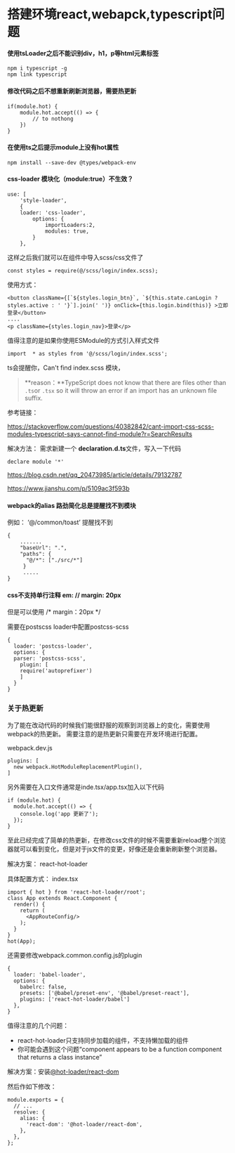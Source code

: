 # 搭建环境react,webapck,typescript问题

#### 使用tsLoader之后不能识别div，h1，p等html元素标签

```
npm i typescript -g  
npm link typescript
```

#### 修改代码之后不想重新刷新浏览器，需要热更新

```
if(module.hot) {
    module.hot.accept(() => {
        // to nothong
    })
}
```

#### 在使用ts之后提示module上没有hot属性

```
npm install --save-dev @types/webpack-env
```

#### css-loader 模块化（module:true）不生效？

```
use: [
    'style-loader',
    {
    loader: 'css-loader',
        options: {
        	importLoaders:2,
       	 	modules: true,
        }
	},
```

这样之后我们就可以在组件中导入scss/css文件了

```
const styles = require(@/scss/login/index.scss); 
```

使用方式：

```
<button className={[`${styles.login_btn}`, `${this.state.canLogin ?  styles.active : ' '}`].join(' ')} onClick={this.login.bind(this)} >立即登录</button>
....
<p className={styles.login_nav}>登录</p>
```

值得注意的是如果你使用ESModule的方式引入样式文件

```
import  * as styles from '@/scss/login/index.scss';
```

ts会提醒你，Can't find index.scss 模块，

> **reason：**TypeScript does not know that there are files other than `.ts`or `.tsx` so it will throw an error if an import has an unknown file suffix.

参考链接：

<https://stackoverflow.com/questions/40382842/cant-import-css-scss-modules-typescript-says-cannot-find-module?r=SearchResults>

解决方法： 需求新建一个 **declaration.d.ts**文件，写入一下代码

```
declare module '*' 
```

<https://blog.csdn.net/qq_20473985/article/details/79132787>

<https://www.jianshu.com/p/5109ac3f593b>

#### webpack的alias 路劲简化总是提醒找不到模块

例如： ‘@/common/toast’ 提醒找不到

```
{
    .......
    "baseUrl": ".",
    "paths": {
      "@/*": ["./src/*"]
     }
     .....
}    
```

#### css不支持单行注释  em:  // margin: 20px

但是可以使用 /* margin：20px  */

需要在postscss loader中配置postcss-scss

```
{
  loader: 'postcss-loader',
  options: {
  parser: 'postcss-scss',
    plugin: [
    require('autoprefixer')
    ]
  }
}
```
### 关于热更新

为了能在改动代码的时候我们能很舒服的观察到浏览器上的变化，需要使用webpack的热更新。
需要注意的是热更新只需要在开发环境进行配置。

webpack.dev.js
```
plugins: [
  new webpack.HotModuleReplacementPlugin(),
]
```
另外需要在入口文件通常是inde.tsx/app.tsx加入以下代码
```
if (module.hot) {
  module.hot.accept(() => {
    console.log('app 更新了');
  });
}
```
至此已经完成了简单的热更新，在修改css文件的时候不需要重新reload整个浏览器就可以看到变化，但是对于js文件的变更，好像还是会重新刷新整个浏览器。

解决方案： react-hot-loader

具体配置方式：
index.tsx
```
import { hot } from 'react-hot-loader/root';
class App extends React.Component {
  render() {
    return (
      <AppRouteConfig/>
    );
  }
}
hot(App);
```
还需要修改webpack.common.config.js的plugin
```
{
  loader: 'babel-loader',
  options: {
    babelrc: false,
    presets: ['@babel/preset-env', '@babel/preset-react'],
    plugins: ['react-hot-loader/babel']
  },
}
```
值得注意的几个问题：

- react-hot-loader只支持同步加载的组件，不支持懒加载的组件
- 你可能会遇到这个问题“component appears to be a function component that returns a class instance” 

解决方案：安装[@hot-loader/react-dom](<https://github.com/gaearon/react-hot-loader#hot-loaderreact-dom>)

然后作如下修改：
```
module.exports = {
  // ...
  resolve: {
    alias: {
      'react-dom': '@hot-loader/react-dom',
    },
  },
};
```

